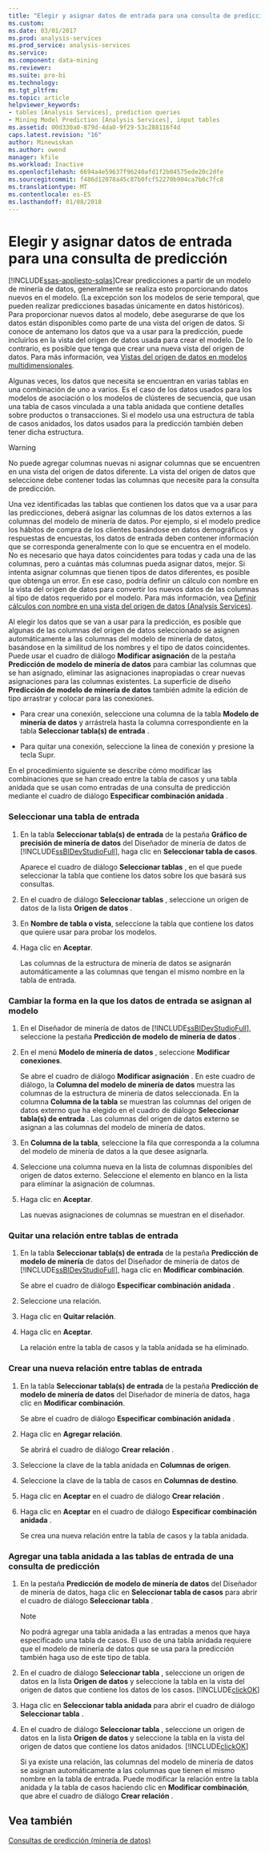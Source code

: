 ```yaml
---
title: "Elegir y asignar datos de entrada para una consulta de predicción | Documentos de Microsoft"
ms.custom: 
ms.date: 03/01/2017
ms.prod: analysis-services
ms.prod_service: analysis-services
ms.service: 
ms.component: data-mining
ms.reviewer: 
ms.suite: pro-bi
ms.technology: 
ms.tgt_pltfrm: 
ms.topic: article
helpviewer_keywords:
- tables [Analysis Services], prediction queries
- Mining Model Prediction [Analysis Services], input tables
ms.assetid: 00d330a0-879d-4da0-9f29-53c288116f4d
caps.latest.revision: "16"
author: Minewiskan
ms.author: owend
manager: kfile
ms.workload: Inactive
ms.openlocfilehash: 6694a4e59637f96240afd1f2b04575ede20c2dfe
ms.sourcegitcommit: f486d12078a45c87b0fcf52270b904ca7b0c7fc8
ms.translationtype: MT
ms.contentlocale: es-ES
ms.lasthandoff: 01/08/2018
---
```

# <a name="choose-and-map-input-data-for-a-prediction-query"></a>Elegir y asignar datos de entrada para una consulta de predicción
[!INCLUDE[ssas-appliesto-sqlas](../../includes/ssas-appliesto-sqlas.md)]Crear predicciones a partir de un modelo de minería de datos, generalmente se realiza esto proporcionando datos nuevos en el modelo. (La excepción son los modelos de serie temporal, que pueden realizar predicciones basadas únicamente en datos históricos). Para proporcionar nuevos datos al modelo, debe asegurarse de que los datos están disponibles como parte de una vista del origen de datos. Si conoce de antemano los datos que va a usar para la predicción, puede incluirlos en la vista del origen de datos usada para crear el modelo. De lo contrario, es posible que tenga que crear una nueva vista del origen de datos. Para más información, vea [Vistas del origen de datos en modelos multidimensionales](../../analysis-services/multidimensional-models/data-source-views-in-multidimensional-models.md).  
  
 Algunas veces, los datos que necesita se encuentran en varias tablas en una combinación de uno a varios. Es el caso de los datos usados para los modelos de asociación o los modelos de clústeres de secuencia, que usan una tabla de casos vinculada a una tabla anidada que contiene detalles sobre productos o transacciones. Si el modelo usa una estructura de tabla de casos anidados, los datos usados para la predicción también deben tener dicha estructura.  
  
> [!WARNING]  
>  No puede agregar columnas nuevas ni asignar columnas que se encuentren en una vista del origen de datos diferente. La vista del origen de datos que seleccione debe contener todas las columnas que necesite para la consulta de predicción.  
  
 Una vez identificadas las tablas que contienen los datos que va a usar para las predicciones, deberá asignar las columnas de los datos externos a las columnas del modelo de minería de datos. Por ejemplo, si el modelo predice los hábitos de compra de los clientes basándose en datos demográficos y respuestas de encuestas, los datos de entrada deben contener información que se corresponda generalmente con lo que se encuentra en el modelo. No es necesario que haya datos coincidentes para todas y cada una de las columnas, pero a cuántas más columnas pueda asignar datos, mejor. Si intenta asignar columnas que tienen tipos de datos diferentes, es posible que obtenga un error. En ese caso, podría definir un cálculo con nombre en la vista del origen de datos para convertir los nuevos datos de las columnas al tipo de datos requerido por el modelo. Para más información, vea [Definir cálculos con nombre en una vista del origen de datos &#40;Analysis Services&#41;](../../analysis-services/multidimensional-models/define-named-calculations-in-a-data-source-view-analysis-services.md).  
  
 Al elegir los datos que se van a usar para la predicción, es posible que algunas de las columnas del origen de datos seleccionado se asignen automáticamente a las columnas del modelo de minería de datos, basándose en la similitud de los nombres y el tipo de datos coincidentes. Puede usar el cuadro de diálogo **Modificar asignación** de la pestaña **Predicción de modelo de minería de datos** para cambiar las columnas que se han asignado, eliminar las asignaciones inapropiadas o crear nuevas asignaciones para las columnas existentes. La superficie de diseño **Predicción de modelo de minería de datos** también admite la edición de tipo arrastrar y colocar para las conexiones.  
  
-   Para crear una conexión, seleccione una columna de la tabla **Modelo de minería de datos** y arrástrela hasta la columna correspondiente en la tabla **Seleccionar tabla(s) de entrada** .  
  
-   Para quitar una conexión, seleccione la línea de conexión y presione la tecla Supr.  
  
 En el procedimiento siguiente se describe cómo modificar las combinaciones que se han creado entre la tabla de casos y una tabla anidada que se usan como entradas de una consulta de predicción mediante el cuadro de diálogo **Especificar combinación anidada** .  
  
### <a name="select-an-input-table"></a>Seleccionar una tabla de entrada  
  
1.  En la tabla **Seleccionar tabla(s) de entrada** de la pestaña **Gráfico de precisión de minería de datos** del Diseñador de minería de datos de [!INCLUDE[ssBIDevStudioFull](../../includes/ssbidevstudiofull-md.md)], haga clic en **Seleccionar tabla de casos**.  
  
     Aparece el cuadro de diálogo **Seleccionar tablas** , en el que puede seleccionar la tabla que contiene los datos sobre los que basará sus consultas.  
  
2.  En el cuadro de diálogo **Seleccionar tablas** , seleccione un origen de datos de la lista **Origen de datos** .  
  
3.  En **Nombre de tabla o vista**, seleccione la tabla que contiene los datos que quiere usar para probar los modelos.  
  
4.  Haga clic en **Aceptar**.  
  
     Las columnas de la estructura de minería de datos se asignarán automáticamente a las columnas que tengan el mismo nombre en la tabla de entrada.  
  
### <a name="change-the-way-that-input-data-is-mapped-to-the-model"></a>Cambiar la forma en la que los datos de entrada se asignan al modelo  
  
1.  En el Diseñador de minería de datos de [!INCLUDE[ssBIDevStudioFull](../../includes/ssbidevstudiofull-md.md)], seleccione la pestaña **Predicción de modelo de minería de datos** .  
  
2.  En el menú **Modelo de minería de datos** , seleccione **Modificar conexiones**.  
  
     Se abre el cuadro de diálogo **Modificar asignación** . En este cuadro de diálogo, la **Columna del modelo de minería de datos** muestra las columnas de la estructura de minería de datos seleccionada. En la columna **Columna de la tabla** se muestran las columnas del origen de datos externo que ha elegido en el cuadro de diálogo **Seleccionar tabla(s) de entrada** . Las columnas del origen de datos externo se asignan a las columnas del modelo de minería de datos.  
  
3.  En **Columna de la tabla**, seleccione la fila que corresponda a la columna del modelo de minería de datos a la que desee asignarla.  
  
4.  Seleccione una columna nueva en la lista de columnas disponibles del origen de datos externo. Seleccione el elemento en blanco en la lista para eliminar la asignación de columnas.  
  
5.  Haga clic en **Aceptar**.  
  
     Las nuevas asignaciones de columnas se muestran en el diseñador.  
  
### <a name="remove-a-relationship-between-input-tables"></a>Quitar una relación entre tablas de entrada  
  
1.  En la tabla **Seleccionar tabla(s) de entrada** de la pestaña **Predicción de modelo de minería** de datos del Diseñador de minería de datos de [!INCLUDE[ssBIDevStudioFull](../../includes/ssbidevstudiofull-md.md)], haga clic en **Modificar combinación**.  
  
     Se abre el cuadro de diálogo **Especificar combinación anidada** .  
  
2.  Seleccione una relación.  
  
3.  Haga clic en **Quitar relación**.  
  
4.  Haga clic en **Aceptar**.  
  
     La relación entre la tabla de casos y la tabla anidada se ha eliminado.  
  
### <a name="create-a-new-relationship-between-input-tables"></a>Crear una nueva relación entre tablas de entrada  
  
1.  En la tabla **Seleccionar tabla(s) de entrada** de la pestaña **Predicción de modelo de minería de datos** del Diseñador de minería de datos, haga clic en **Modificar combinación**.  
  
     Se abre el cuadro de diálogo **Especificar combinación anidada** .  
  
2.  Haga clic en **Agregar relación**.  
  
     Se abrirá el cuadro de diálogo **Crear relación** .  
  
3.  Seleccione la clave de la tabla anidada en **Columnas de origen**.  
  
4.  Seleccione la clave de la tabla de casos en **Columnas de destino**.  
  
5.  Haga clic en **Aceptar** en el cuadro de diálogo **Crear relación** .  
  
6.  Haga clic en **Aceptar** en el cuadro de diálogo **Especificar combinación anidada** .  
  
     Se crea una nueva relación entre la tabla de casos y la tabla anidada.  
  
### <a name="add-a-nested-table-to-the-input-tables-of-a-prediction-query"></a>Agregar una tabla anidada a las tablas de entrada de una consulta de predicción  
  
1.  En la pestaña **Predicción de modelo de minería de datos** del Diseñador de minería de datos, haga clic en **Seleccionar tabla de casos** para abrir el cuadro de diálogo **Seleccionar tabla** .  
  
    > [!NOTE]  
    >  No podrá agregar una tabla anidada a las entradas a menos que haya especificado una tabla de casos. El uso de una tabla anidada requiere que el modelo de minería de datos que se usa para la predicción también haga uso de este tipo de tabla.  
  
2.  En el cuadro de diálogo **Seleccionar tabla** , seleccione un origen de datos en la lista **Origen de datos** y seleccione la tabla en la vista del origen de datos que contiene los datos de los casos. [!INCLUDE[clickOK](../../includes/clickok-md.md)]  
  
3.  Haga clic en **Seleccionar tabla anidada** para abrir el cuadro de diálogo **Seleccionar tabla** .  
  
4.  En el cuadro de diálogo **Seleccionar tabla** , seleccione un origen de datos en la lista **Origen de datos** y seleccione la tabla en la vista del origen de datos que contiene los datos anidados. [!INCLUDE[clickOK](../../includes/clickok-md.md)]  
  
     Si ya existe una relación, las columnas del modelo de minería de datos se asignan automáticamente a las columnas que tienen el mismo nombre en la tabla de entrada. Puede modificar la relación entre la tabla anidada y la tabla de casos haciendo clic en **Modificar combinación**, que abre el cuadro de diálogo **Crear relación** .  
  
## <a name="see-also"></a>Vea también  
 [Consultas de predicción &#40;minería de datos&#41;](../../analysis-services/data-mining/prediction-queries-data-mining.md)  
  
  
